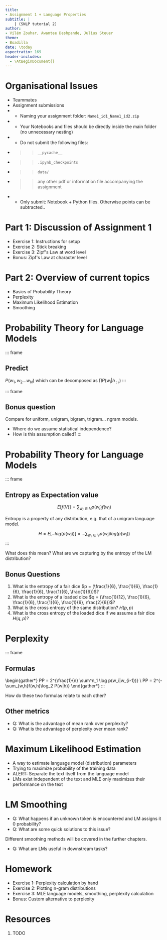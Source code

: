 ```yaml
---
title:
- Assignment 1 + Language Properties
subtitle: |
    | (SNLP tutorial 2)
author:
- Vilém Zouhar, Awantee Deshpande, Julius Steuer
theme:
- Boadilla
date: \today
aspectratio: 169
header-includes:
  - \AtBeginDocument{}
---
```

# Organisational Issues
- Teammates 
- Assignment submissions
- - Naming your assignment folder: `Name1_id1_Name1_id2.zip`
- - Your Notebooks and files should be directly inside the main folder (no unnecessary nesting)
- - Do not submit the following files:
- > > `__pycache__`
- > > `.ipynb_checkpoints`
- > > `data/`
- > > any other pdf or information file accompanying the assignment
- - Only submit: Notebook + Python files. Otherwise points can be subtracted..

# Part 1: Discussion of Assignment 1

- Exercise 1: Instructions for setup
- Exercise 2: Stick breaking
- Exercise 3: Zipf's Law at word level
- Bonus: Zipf's Law at character level

# Part 2: Overview of current topics

- Basics of Probability Theory
- Perplexity
- Maximum Likelihood Estimation
- Smoothing

# Probability Theory for Language Models

::: frame
## Predict
$P(w_1, w_2 ... w_N)$ which can be decomposed as $\prod P(w_i|h_{:i})$
::: 


::: frame
## Bonus question
Compare for uniform, unigram, bigram, trigram... ngram models.

- Where do we assume statistical independence?
- How is this assumption called?
::: 

# Probability Theory for Language Models

::: frame
## Entropy as Expectation value
$$E[f(V)] = \sum_{w_i \in V} p(w_i)f(w_i)$$

Entropy is a property of any distribution, e.g. that of a unigram language model.

$$H = E[-log(p(w_i))] = -\sum_{w_i \in V} p(w_i)log(p(w_i))$$
::: 

What does this mean? What are we capturing by the entropy of the LM distribution?

## Bonus Questions

1. What is the entropy of a fair dice $p = (\frac{1}{6}, \frac{1}{6}, \frac{1}{6}, \frac{1}{6}, \frac{1}{6}, \frac{1}{6})$?
2. What is the entropy of a loaded dice $q = (\frac{1}{12}, \frac{1}{6}, \frac{1}{6}, \frac{1}{6}, \frac{1}{6}, \frac{2}{6})$?
3. What is the cross entropy of the same distribution? $H(p, p)$
4. What is the cross entropy of the loaded dice if we assume a fair dice $H(q, p)$?

# Perplexity

::: frame
## Formulas

\begin{gather*}
PP = 2^{\frac{1}{n} \sum^n_1 \log p(w_i|w_{i-1})} \\
PP  = 2^{-\sum_{w,h}f(w,h)\log_2 P(w|h)}
\end{gather*}
::: 

How do these two formulas relate to each other?

## Other metrics

- Q: What is the advantage of mean rank over perplexity?
- Q: What is the advantage of perplexity over mean rank?

# Maximum Likelihood Estimation

- A way to estimate language model (distribution) parameters
- Trying to maximize probability of the training data
- ALERT: Separate the text itself from the language model
- LMs exist independent of the text and MLE only maximizes their performance on the text

# LM Smoothing 

- Q: What happens if an unknown token is encountered and LM assigns it 0 probability?
- Q: What are some quick solutions to this issue?

Different smoothing methods will be covered in the further chapters.

- Q: What are LMs useful in downstream tasks?

# Homework

- Exercise 1: Perplexity calculation by hand
- Exercise 2: Plotting n-gram distributions
- Exercise 3: MLE language models, smoothing, perplexity calculation
- Bonus: Custom alternative to perplexity

# Resources

1. TODO